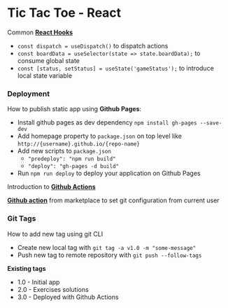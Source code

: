 # Tic Tac Toe - React

Common [**React Hooks**](https://reactjs.org/docs/hooks-intro.html)

-   `const dispatch = useDispatch()` to dispatch actions
-   `const boardData = useSelector(state => state.boardData);` to consume global state
-   `const [status, setStatus] = useState('gameStatus');` to introduce local state variable

### Deployment

How to publish static app using **Github Pages**:

-   Install github pages as dev dependency `npm install gh-pages --save-dev`
-   Add homepage property to `package.json` on top level like `http://{username}.github.io/{repo-name}`
-   Add new scripts to `package.json`
    -   `"predeploy": "npm run build"`
    -   `"deploy": "gh-pages -d build"`
-   Run `npm run deploy` to deploy your application on Github Pages

Introduction to [**Github Actions**](https://docs.github.com/en/free-pro-team@latest/actions/learn-github-actions/introduction-to-github-actions)

[**Github action**](https://github.com/marketplace/actions/deploy-to-github-pages) from marketplace to set git configuration from current user

### Git Tags

How to add new tag using git CLI

-   Create new local tag with `git tag -a v1.0 -m "some-message"`
-   Push new tag to remote repository with `git push --follow-tags`

**Existing tags**

- 1.0 - Initial app
- 2.0 - Exercises solutions
- 3.0 - Deployed with Github Actions